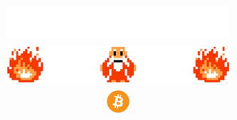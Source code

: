 <!-- <img align="left" src="images/bc-bender.png" width="83"></br></br>
<p><i>“We’re all pretty bizarre. Some of us are just better at hiding it; that’s all. - The Breakfast Club”</i></p>
</br></br></br> -->

<p align="center">
   <picture>
   <img src="images/take_this.png" width=600>
   </picture>
</p>

<p align="center">
  <picture>
    <img src="images/wizard_and_flame.png" width=500>
  </picture
</p>

<p align="center">
<a href="https://brandan.me/bitcoin.pdf"><img src="images/bitcoin.png" width="50"></a>
</p>
